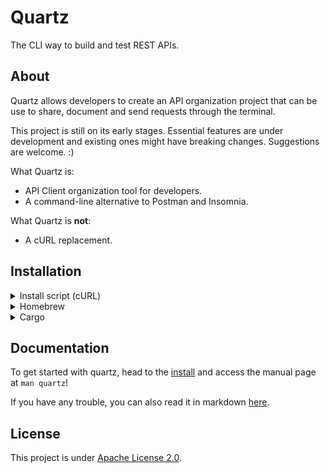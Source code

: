 # Quartz

The CLI way to build and test REST APIs.

## About

Quartz allows developers to create an API organization project that can be use to share, document and send requests through the terminal.

This project is still on its early stages. Essential features are under development and existing ones might have breaking changes. Suggestions are welcome. :)

What Quartz is:

- API Client organization tool for developers.
- A command-line alternative to Postman and Insomnia.

What Quartz is **not**:

- A cURL replacement.

## Installation

<details>
    <summary>Install script (cURL)</summary>

    bash -c "$(curl -fsSL https://raw.githubusercontent.com/EduardoRodriguesF/quartz/master/install.sh)"
</details>

<details>
    <summary>Homebrew</summary>

    brew tap eduardorodriguesf/quartz
    brew install quartz
</details>

<details>
    <summary>Cargo</summary>

    cargo install quartz-cli
</details>

## Documentation

To get started with quartz, head to the [install](#installation) and access the manual page at `man quartz`!

If you have any trouble, you can also read it in markdown [here](doc/quartz.1.md).

## License

This project is under [Apache License 2.0](/LICENSE).
